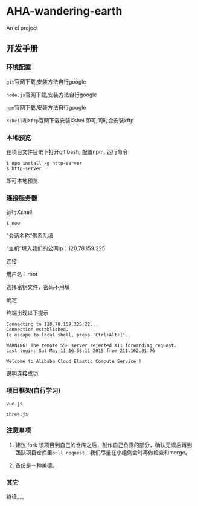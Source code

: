 # AHA-wandering-earth
An el project

## 开发手册

### 环境配置

``git``官网下载,安装方法自行google

``node.js``官网下载,安装方法自行google

``npm``官网下载,安装方法自行google

``Xshell``和``Xftp``官网下载安装Xshell即可,同时会安装xftp

### 本地预览

在项目文件目录下打开git bash, 配置npm, 运行命令
```
$ npm install -g http-server
$ http-server
``` 
即可本地预览

### 连接服务器

运行Xshell

```
$ new
```

“会话名称”佛系乱填

“主机”填入我们的公网ip：120.78.159.225

连接

用户名：root

选择密钥文件，密码不用填

确定

终端出现以下提示
```
Connecting to 120.78.159.225:22...
Connection established.
To escape to local shell, press 'Ctrl+Alt+]'.

WARNING! The remote SSH server rejected X11 forwarding request.
Last login: Sat May 11 16:58:11 2019 from 211.162.81.76

Welcome to Alibaba Cloud Elastic Compute Service !
```
说明连接成功


### 项目框架(自行学习)

``vue.js``

``three.js``

### 注意事项

1. 建议 fork 该项目到自己的仓库之后，制作自己负责的部分，确认无误后再到团队项目仓库里``pull request``，我们尽量在小组例会时再做检查和merge。

2. 备份是一种美德。

### 其它

待续。。。
